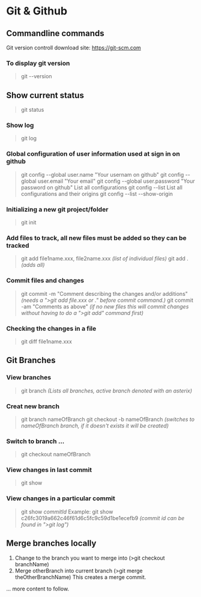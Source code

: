 # Git & Github

## Commandline commands

Git version controll download site: https://git-scm.com

### To display git version
>git --version

## Show current status
>git status

### Show log
>git log

### Global configuration of user information used at sign in on github
>git config --global user.name "Your usernam on github"
>git config --global user.email "Your email"
>git config --global user.password "Your password on github"
List all configurations
>git config --list
List all configurations and their origins
>git config --list --show-origin

### Initializing a new git project/folder
>git init

### Add files to track, all new files must be added so they can be tracked
>git add file1name.xxx, file2name.xxx _(list of individual files)_
>git add . _(adds all)_

### Commit files and changes 
>git commit -m "Comment describing the changes and/or additions"  _(needs a \">git add file.xxx or .\" before commit command.)_
>git commit -am "Comments as above"  _(if no new files this will commit changes without having to do a \">git add\" command first)_

### Checking the changes in a file 
>git diff file1name.xxx

## Git Branches
### View branches
>git branch  _(Lists all branches, active branch denoted with an asterix)_

### Creat new branch
>git branch nameOfBranch
>git checkout -b nameOfBranch  _(switches to nameOfBranch branch, if it doesn't exists it will be created)_

### Switch to branch ...
>git checkout nameOfBranch

### View changes in last commit
>git show

### View changes in a particular commit
>git show _commitId_ 
Example:
>git show c26fc3019a662c46f61d6c5fc9c59d1be1ecefb9 _(commit id can be found in \">git log\")_

## Merge branches locally
1. Change to the branch you want to merge into (>git checkout branchName)
2. Merge otherBranch into current branch (>git merge theOtherBranchName)
This creates a merge commit.


... more content to follow.
